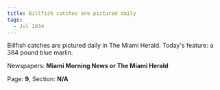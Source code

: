 ```yaml
---  
title: Billfish catches are pictured daily  
tags:  
  - Jul 1934  
---  
```

  
Billfish catches are pictured daily in The Miami Herald. Today's feature: a 384 pound blue marlin.  
  
Newspapers: **Miami Morning News or The Miami Herald**  
  
Page: **9**, Section: **N/A** 
